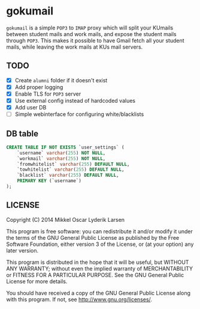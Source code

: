 # gokumail

`gokumail` is a simple `POP3` to `IMAP` proxy which will split your KUmails
between student mails and work mails, and expose the student mails through
`POP3`. This makes it possible to have Gmail fetch all your student mails,
while leaving the work mails at KUs mail servers.

## TODO

- [x] Create `alumni` folder if it doesn't exist
- [x] Add proper logging
- [x] Enable TLS for `POP3` server
- [x] Use external config instead of hardcoded values
- [x] Add user DB
- [ ] Simple webinterface for configuring white/blacklists

## DB table

``` sql
CREATE TABLE IF NOT EXISTS `user_settings` (
    `username` varchar(255) NOT NULL,
    `workmail` varchar(255) NOT NULL,
    `fromwhitelist` varchar(255) DEFAULT NULL,
    `towhitelist` varchar(255) DEFAULT NULL,
    `blacklist` varchar(255) DEFAULT NULL,
    PRIMARY KEY (`username`)
);
```

## LICENSE

Copyright (C) 2014  Mikkel Oscar Lyderik Larsen

This program is free software: you can redistribute it and/or modify
it under the terms of the GNU General Public License as published by
the Free Software Foundation, either version 3 of the License, or
(at your option) any later version.

This program is distributed in the hope that it will be useful,
but WITHOUT ANY WARRANTY; without even the implied warranty of
MERCHANTABILITY or FITNESS FOR A PARTICULAR PURPOSE.  See the
GNU General Public License for more details.

You should have received a copy of the GNU General Public License
along with this program.  If not, see <http://www.gnu.org/licenses/>.
